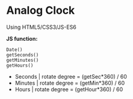 # Analog Clock
Using HTML5/CSS3/JS-ES6

**JS function:**
```
Date()
getSeconds()
getMinutes()
getHours()
```

- Seconds | rotate degree = (getSec*360) / 60
- Minutes | rotate degree = (getMin*360) / 60
- Hours   | rotate degree = (getHour*360) / 60

